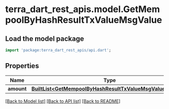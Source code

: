# terra_dart_rest_apis.model.GetMempoolByHashResultTxValueMsgValue

## Load the model package
```dart
import 'package:terra_dart_rest_apis/api.dart';
```

## Properties
Name | Type | Description | Notes
------------ | ------------- | ------------- | -------------
**amount** | [**BuiltList&lt;GetMempoolByHashResultTxValueMsgValueAmount&gt;**](GetMempoolByHashResultTxValueMsgValueAmount.md) |  | 

[[Back to Model list]](../README.md#documentation-for-models) [[Back to API list]](../README.md#documentation-for-api-endpoints) [[Back to README]](../README.md)


